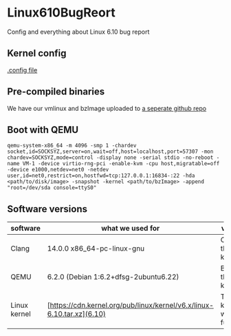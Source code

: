 # Linux610BugReort
Config and everything about Linux 6.10 bug report

## Kernel config
[.config file](kernelconfig)

## Pre-compiled binaries
We have our vmlinux and bzImage uploaded to [a seperate github repo](https://github.com/TomAPU/Linux610BugReort-Bins)

## Boot with QEMU 
```
qemu-system-x86_64 -m 4096 -smp 1 -chardev socket,id=SOCKSYZ,server=on,wait=off,host=localhost,port=57307 -mon chardev=SOCKSYZ,mode=control -display none -serial stdio -no-reboot -name VM-1 -device virtio-rng-pci -enable-kvm -cpu host,migratable=off -device e1000,netdev=net0 -netdev user,id=net0,restrict=on,hostfwd=tcp:127.0.0.1:16834-:22 -hda <path/to/disk/image> -snapshot -kernel <path/to/bzImage> -append "root=/dev/sda console=ttyS0"
```
## Software versions

| software  | what we used for | version|
| ------------- | ------------- |------------- |
| Clang  | 14.0.0  x86_64-pc-linux-gnu| Compile the kernel|
| QEMU  | 6.2.0 (Debian 1:6.2+dfsg-2ubuntu6.22)  |Boot up the kernel|
| Linux kernel|[https://cdn.kernel.org/pub/linux/kernel/v6.x/linux-6.10.tar.xz](6.10) | The kernel we fuzzed|
